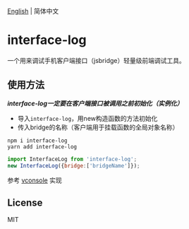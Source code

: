 [English](./CHANGELOG.md) | 简体中文

# interface-log
一个用来调试手机客户端接口（jsbridge）轻量级前端调试工具。

## 使用方法 
***interface-log一定要在客户端接口被调用之前初始化（实例化）***
+ 导入`interface-log`，用new构造函数的方法初始化
+ 传入bridge的名称（客户端用于挂载函数的全局对象名称）

```shell
npm i interface-log
yarn add interface-log
```
```javascript
import InterfaceLog from 'interface-log';
new InterfaceLog({bridge:['bridgeName']});

```

参考 [vconsole](https://github.com/Tencent/vConsole) 实现

## License
MIT